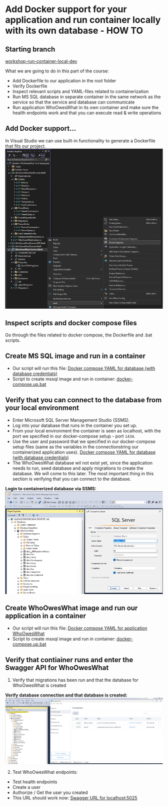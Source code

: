 # Add Docker support for your application and run container locally with its own database - HOW TO

## Starting branch
[workshop-run-container-local-dev](https://github.com/sopra-steria-norge/WhoOwesWhat-net8/tree/workshop-run-container-local-dev)

What we are going to do in this part of the course:
- Add Dockerfile to our application in the root folder
- Verify Dockerfile
- Inspect relevant scripts and YAML-files related to containerization
- Run MS SQL database in separate container in the same network as the service so that the service and database can communicate
- Run application WhoOwesWhat in its own container and make sure the health endpoints work and that you can execute read & write operations

## Add Docker support...
In Visual Studio we can use built-in functionality to generate a Dockerfile that fits our project.
![Add Docker support...](https://github.com/sopra-steria-norge/cloud-akademiet-course-files/blob/main/images/run-container-local-dev/add-docker-support.png)

## Inspect scripts and docker compose files
Go through the files related to docker compose, the Dockerfile and .bat scripts. 

## Create MS SQL image and run in a container
- Our script will run this file: [Docker compose YAML for database (with database credentials)](https://github.com/sopra-steria-norge/WhoOwesWhat-net8/blob/main/database/docker-compose.yml)
- Script to create mssql image and run in container: [docker-compose.up.bat](https://github.com/sopra-steria-norge/WhoOwesWhat-net8/blob/main/database/docker-compose.up.bat)

## Verify that you can connect to the database from your local environment
- Enter Microsoft SQL Server Management Studio (SSMS). 
- Log into your database that runs in the container you set up. 
- From your local environment the container is seen as localhost, with the port we specified in our docker-compose setup - port `1434`. 
- Use the user and password that we specified in our docker-compose setup files (same as the variables in the connectionstring our containerized application uses).
[Docker compose YAML for database (with database credentials)](https://github.com/sopra-steria-norge/WhoOwesWhat-net8/blob/main/database/docker-compose.yml)
- The WhoOwesWhat database wil not exist yet, since the application needs to run, seed database and apply migrations to create the database. We will come to this later. The most important thing in this section is verifying that you can connect to the database. 

**Login to containerized database via SSMS:**
![Login - containerized database](https://github.com/sopra-steria-norge/cloud-akademiet-course-files/blob/main/images/run-container-local-dev/login-container-db.png)

## Create WhoOwesWhat image and run our application in a container
- Our script will run this file: [Docker compose YAML for application WhoOwesWhat](https://github.com/sopra-steria-norge/WhoOwesWhat-net8/blob/main/docker-compose.yml)
- Script to create mssql image and run in container: [docker-compose.up.bat](https://github.com/sopra-steria-norge/WhoOwesWhat-net8/blob/main/docker-compose.up.bat)

## Verify that contiainer runs and enter the Swagger API for WhoOwesWhat
1. Verify that migrations has been run and that the database for WhoOwesWhat is created

**Verify database connection and that database is created:**
![Verify database connection and that database is created](https://github.com/sopra-steria-norge/cloud-akademiet-course-files/blob/main/images/run-container-local-dev/verify-database-created.png)

2. Test WhoOwesWhat endpoints:
- Test health endpoints
- Create a user
- Authorize / Get the user you created
- This URL should work now: [Swagger URL for localhost:5025](http://localhost:5025/swagger/index.html) 

